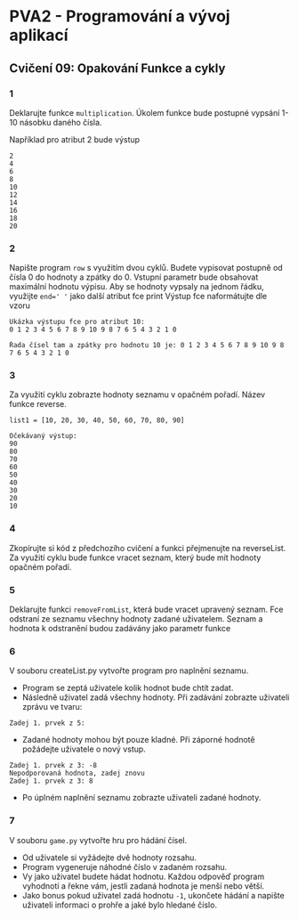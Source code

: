 # PVA2 - Programování a vývoj aplikací
## Cvičení 09: Opakování Funkce a cykly

### 1
Deklarujte funkce `multiplication`. Úkolem funkce bude postupné vypsání  1-10 násobku daného čísla.

Například pro atribut 2 bude výstup
```
2
4
6
8
10
12
14
16
18
20
```

### 2
Napište program `row` s využitím dvou cyklů. Budete vypisovat postupně od čísla 0 do hodnoty a zpátky do 0.
Vstupní parametr bude obsahovat maximální hodnotu výpisu.
Aby se hodnoty vypsaly na jednom řádku, využijte `end=' '` jako další atribut fce print
Výstup fce naformátujte dle vzoru

```
Ukázka výstupu fce pro atribut 10:
0 1 2 3 4 5 6 7 8 9 10 9 8 7 6 5 4 3 2 1 0
``` 

``` 
Řada čísel tam a zpátky pro hodnotu 10 je: 0 1 2 3 4 5 6 7 8 9 10 9 8 7 6 5 4 3 2 1 0
``` 




### 3
Za využití cyklu zobrazte hodnoty seznamu v opačném pořadí. Název funkce reverse.

`list1 = [10, 20, 30, 40, 50, 60, 70, 80, 90]`
```
Očekávaný výstup: 
90
80
70
60
50
40
30
20
10
```

### 4
Zkopírujte si kód z předchozího cvičení a funkci přejmenujte na reverseList. Za využití cyklu bude funkce vracet seznam, který bude mít hodnoty opačném pořadí.

### 5
Deklarujte funkci `removeFromList`, která bude vracet upravený seznam. Fce odstraní ze seznamu všechny hodnoty zadané uživatelem. Seznam a hodnota k odstranění budou zadávány jako parametr funkce



### 6
V souboru createList.py vytvořte program pro naplnění seznamu.

* Program se zeptá uživatele kolik hodnot bude chtít zadat.
* Následně uživatel zadá všechny hodnoty. Při zadávání zobrazte uživateli zprávu ve tvaru: 
```
Zadej 1. prvek z 5:
 ```
* Zadané hodnoty mohou být pouze kladné. Při záporné hodnotě požádejte uživatele o nový vstup.
```
Zadej 1. prvek z 3: -8
Nepodporovaná hodnota, zadej znovu
Zadej 1. prvek z 3: 8
```
* Po úplném naplnění seznamu zobrazte uživateli zadané hodnoty.

### 7

V souboru `game.py` vytvořte hru pro hádání čísel.
* Od uživatele si vyžádejte dvě hodnoty rozsahu.
* Program vygeneruje náhodné číslo v zadaném rozsahu.
* Vy jako uživatel budete hádat hodnotu. Každou odpověď program vyhodnotí a řekne vám, jestli zadaná hodnota je menší nebo větší.
* Jako bonus pokud uživatel zadá hodnotu `-1`, ukončete hádání a napište uživateli informaci o prohře a jaké bylo hledané číslo.
